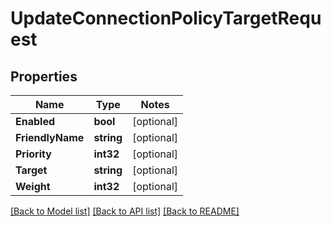 # UpdateConnectionPolicyTargetRequest

## Properties
Name | Type | Notes
------------ | ------------- | -------------
**Enabled** | **bool** | [optional] 
**FriendlyName** | **string** | [optional] 
**Priority** | **int32** | [optional] 
**Target** | **string** | [optional] 
**Weight** | **int32** | [optional] 

[[Back to Model list]](../README.md#documentation-for-models) [[Back to API list]](../README.md#documentation-for-api-endpoints) [[Back to README]](../README.md)


